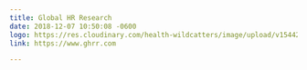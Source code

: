 ```yaml
---
title: Global HR Research
date: 2018-12-07 10:50:08 -0600
logo: https://res.cloudinary.com/health-wildcatters/image/upload/v1544201413/image.png
link: https://www.ghrr.com

---
```

